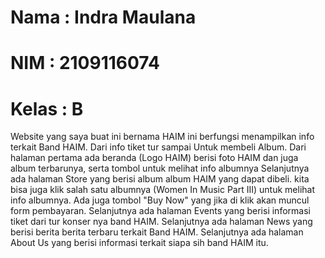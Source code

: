# Nama   : Indra Maulana
# NIM    : 2109116074
# Kelas  : B

  Website yang saya buat ini bernama HAIM ini berfungsi menampilkan info terkait Band HAIM. Dari info tiket tur sampai Untuk membeli Album.
Dari halaman pertama ada beranda (Logo HAIM) berisi foto HAIM dan juga album terbarunya, serta tombol untuk melihat info albumnya
Selanjutnya ada halaman Store yang berisi album album HAIM yang dapat dibeli. kita bisa juga klik salah satu albumnya (Women In Music Part III) untuk melihat info albumnya. Ada juga tombol "Buy Now" yang jika di klik akan muncul form pembayaran.
Selanjutnya ada halaman Events yang berisi informasi tiket dari tur konser nya band HAIM.
Selanjutnya ada halaman News yang berisi berita berita terbaru terkait Band HAIM.
Selanjutnya ada halaman About Us yang berisi informasi terkait siapa sih band HAIM itu.
